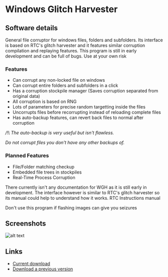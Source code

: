 # Windows Glitch Harvester

## Software details

General file corruptor for windows files, folders and subfolders. 
Its interface is based on RTC's glitch harvester and it features similar corruption compilation and replaying features.
This program is still in early development and can be full of bugs. Use at your own risk

### Features

- Can corrupt any non-locked file on windows
- Can corrupt entire folders and subfolders in a click
- Has a corruption stockpile manager (Saves corruption separated from original data)
- All corruption is based on RNG
- Lots of parameters for precise random targetting inside the files
- Uncorrupts files before recorrupting instead of reloading complete files
- Has auto-backup features, can revert back files to normal after corruption

*/!\ The auto-backup is very useful but isn't flawless.* 

*Do not corrupt files you don't have any other backups of.*

### Planned Features
- File/Folder matching checkup
- Embedded file trees in stockpiles
- Real-Time Process Corruption

There currently isn't any documentation for WGH as it is still early in development.
The interface however is similar to RTC's glitch harvester so its manual could help to understand how it works.
RTC Instructions manual

Don't use this program if flashing images can give you seizures

## Screenshots

![alt text](http://redscientist.com/software/wgh/wgh1.jpg)

## Links

* [Current download](http://redscientist.com/software/wgh/releases/WGH009.zip)
* [Download a previous version](http://redscientist.com/software/wgh/releases/)
